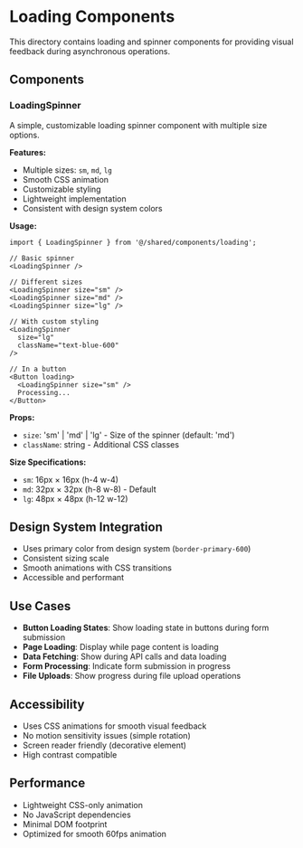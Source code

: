 # Loading Components

This directory contains loading and spinner components for providing visual feedback during asynchronous operations.

## Components

### LoadingSpinner

A simple, customizable loading spinner component with multiple size options.

**Features:**
- Multiple sizes: `sm`, `md`, `lg`
- Smooth CSS animation
- Customizable styling
- Lightweight implementation
- Consistent with design system colors

**Usage:**
```tsx
import { LoadingSpinner } from '@/shared/components/loading';

// Basic spinner
<LoadingSpinner />

// Different sizes
<LoadingSpinner size="sm" />
<LoadingSpinner size="md" />
<LoadingSpinner size="lg" />

// With custom styling
<LoadingSpinner 
  size="lg" 
  className="text-blue-600" 
/>

// In a button
<Button loading>
  <LoadingSpinner size="sm" />
  Processing...
</Button>
```

**Props:**
- `size`: 'sm' | 'md' | 'lg' - Size of the spinner (default: 'md')
- `className`: string - Additional CSS classes

**Size Specifications:**
- `sm`: 16px × 16px (h-4 w-4)
- `md`: 32px × 32px (h-8 w-8) - Default
- `lg`: 48px × 48px (h-12 w-12)

## Design System Integration

- Uses primary color from design system (`border-primary-600`)
- Consistent sizing scale
- Smooth animations with CSS transitions
- Accessible and performant

## Use Cases

- **Button Loading States**: Show loading state in buttons during form submission
- **Page Loading**: Display while page content is loading
- **Data Fetching**: Show during API calls and data loading
- **Form Processing**: Indicate form submission in progress
- **File Uploads**: Show progress during file upload operations

## Accessibility

- Uses CSS animations for smooth visual feedback
- No motion sensitivity issues (simple rotation)
- Screen reader friendly (decorative element)
- High contrast compatible

## Performance

- Lightweight CSS-only animation
- No JavaScript dependencies
- Minimal DOM footprint
- Optimized for smooth 60fps animation
